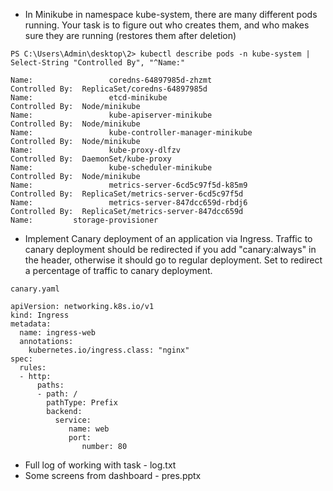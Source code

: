 * In Minikube in namespace kube-system, there are many different pods running. Your task is to figure out who creates them, and who makes sure they are running (restores them after deletion)
```
PS C:\Users\Admin\desktop\2> kubectl describe pods -n kube-system | Select-String "Controlled By", "^Name:"

Name:                 coredns-64897985d-zhzmt
Controlled By:  ReplicaSet/coredns-64897985d
Name:                 etcd-minikube
Controlled By:  Node/minikube
Name:                 kube-apiserver-minikube
Controlled By:  Node/minikube
Name:                 kube-controller-manager-minikube
Controlled By:  Node/minikube
Name:                 kube-proxy-dlfzv
Controlled By:  DaemonSet/kube-proxy
Name:                 kube-scheduler-minikube
Controlled By:  Node/minikube
Name:                 metrics-server-6cd5c97f5d-k85m9
Controlled By:  ReplicaSet/metrics-server-6cd5c97f5d
Name:                 metrics-server-847dcc659d-rbdj6
Controlled By:  ReplicaSet/metrics-server-847dcc659d
Name:         storage-provisioner
```

* Implement Canary deployment of an application via Ingress. Traffic to canary deployment should be redirected if you add "canary:always" in the header, otherwise it should go to regular deployment. Set to redirect a percentage of traffic to canary deployment.

```
canary.yaml

apiVersion: networking.k8s.io/v1
kind: Ingress
metadata:
  name: ingress-web
  annotations:
    kubernetes.io/ingress.class: "nginx"
spec:
  rules:
  - http:
      paths:
      - path: /
        pathType: Prefix
        backend:
          service:
             name: web
             port: 
                number: 80
```

* Full log of working with task - log.txt
* Some screens from dashboard - pres.pptx
